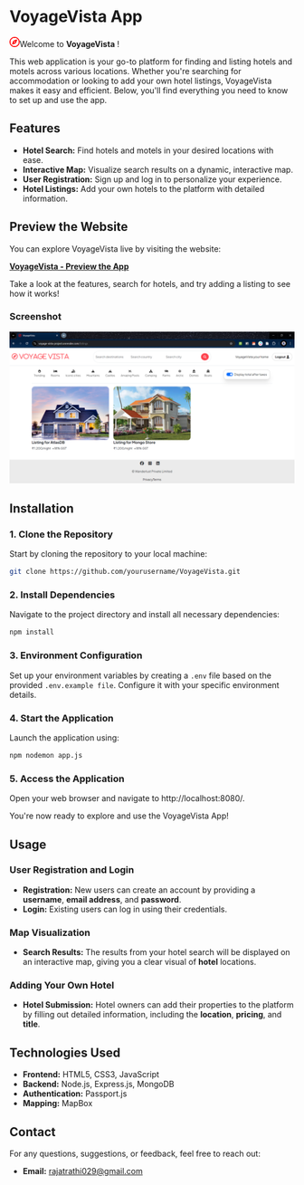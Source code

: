 # **VoyageVista App**
<img src="https://github.com/iamvishalrathi/Voyage-Vista-Project/blob/main/public/assets/logo.png" alt="Sample Image" width="18"/>Welcome to **VoyageVista** !

This web application is your go-to platform for finding and listing hotels and motels across various locations. Whether you're searching for accommodation or looking to add your own hotel listings, VoyageVista makes it easy and efficient. Below, you'll find everything you need to know to set up and use the app.


## **Features**

- **Hotel Search:** Find hotels and motels in your desired locations with ease.
- **Interactive Map:** Visualize search results on a dynamic, interactive map.
- **User Registration:** Sign up and log in to personalize your experience.
- **Hotel Listings:** Add your own hotels to the platform with detailed information.
## **Preview the Website**

You can explore VoyageVista live by visiting the website:

[**VoyageVista - Preview the App**](https://voyage-vista-project.onrender.com)

Take a look at the features, search for hotels, and try adding a listing to see how it works!

### **Screenshot**
![image](https://github.com/iamvishalrathi/Voyage-Vista-Project/blob/main/public/assets/Screenshot.png)

##  **Installation**

### **1. Clone the Repository**
Start by cloning the repository to your local machine:
```bash
git clone https://github.com/yourusername/VoyageVista.git
```

### **2. Install Dependencies**
Navigate to the project directory and install all necessary dependencies:
```bash
npm install
```

### **3. Environment Configuration**
Set up your environment variables by creating a `.env` file based on the provided `.env.example file`. Configure it with your specific environment details.

### **4. Start the Application**
Launch the application using:
```bash
npm nodemon app.js
```

### **5. Access the Application**
Open your web browser and navigate to http://localhost:8080/.

You're now ready to explore and use the VoyageVista App!

## **Usage**

### **User Registration and Login**
- **Registration:** New users can create an account by providing a **username**, **email address**, and **password**.
- **Login:** Existing users can log in using their credentials.

### **Map Visualization**
- **Search Results:** The results from your hotel search will be displayed on an interactive map, giving you a clear visual of **hotel** locations.

### **Adding Your Own Hotel**
- **Hotel Submission:** Hotel owners can add their properties to the platform by filling out detailed information, including the **location**, **pricing**, and **title**.

## **Technologies Used**
- **Frontend:** HTML5, CSS3, JavaScript
- **Backend:** Node.js, Express.js, MongoDB
- **Authentication:** Passport.js
- **Mapping:** MapBox

## **Contact**
For any questions, suggestions, or feedback, feel free to reach out:
- **Email:** [rajatrathi029@gmail.com](mailto:rajatrathi029@gmail.com)
